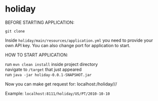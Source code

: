 # holiday

BEFORE STARTING APPLICATION:

`git clone`  

Inside `holiday/main/resources/application.yml` you need to provide your own API key. You can also change port for application to start.

HOW TO START APPLICATION:
 
run `mvn clean install` inside project directory  
navigate to `/target` that just appeared  
run `java -jar holiday-0.0.1-SNAPSHOT.jar`  

Now you can make get request for: localhost:<port>/holiday/<countryCode>/<countryCode2>/<date format="yyyy-MM-dd">

Example: `localhost:8111/holiday/US/PT/2010-10-10`

